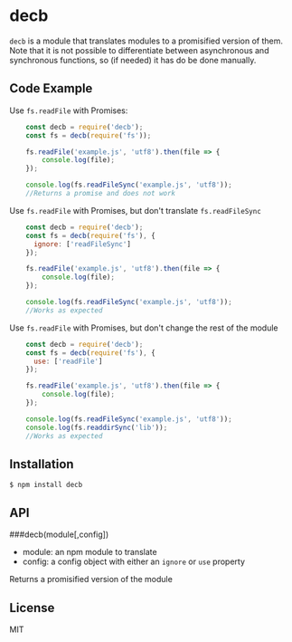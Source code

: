 # decb

`decb` is a module that translates modules to a promisified version of them. Note that it is not possible to differentiate between asynchronous and synchronous functions, so (if needed) it has do be done manually.

## Code Example

Use `fs.readFile` with Promises:
```js
    const decb = require('decb');
    const fs = decb(require('fs'));

    fs.readFile('example.js', 'utf8').then(file => {
        console.log(file);
    });

    console.log(fs.readFileSync('example.js', 'utf8'));
    //Returns a promise and does not work
```

Use `fs.readFile` with Promises, but don't translate `fs.readFileSync`
```js
    const decb = require('decb');
    const fs = decb(require('fs'), {
      ignore: ['readFileSync']
    });

    fs.readFile('example.js', 'utf8').then(file => {
        console.log(file);
    });

    console.log(fs.readFileSync('example.js', 'utf8'));
    //Works as expected
```

Use `fs.readFile` with Promises, but don't change the rest of the module
```js
    const decb = require('decb');
    const fs = decb(require('fs'), {
      use: ['readFile']
    });

    fs.readFile('example.js', 'utf8').then(file => {
        console.log(file);
    });

    console.log(fs.readFileSync('example.js', 'utf8'));
    console.log(fs.readdirSync('lib'));
    //Works as expected
```
## Installation

  `$ npm install decb`

## API

###decb(module[,config])
  - module: an npm module to translate
  - config: <JSON> a config object with either an `ignore` or `use` property

Returns a promisified version of the module

## License

  MIT
